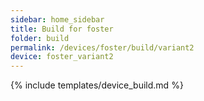 ```yaml
---
sidebar: home_sidebar
title: Build for foster
folder: build
permalink: /devices/foster/build/variant2
device: foster_variant2
---
```

{% include templates/device_build.md %}
